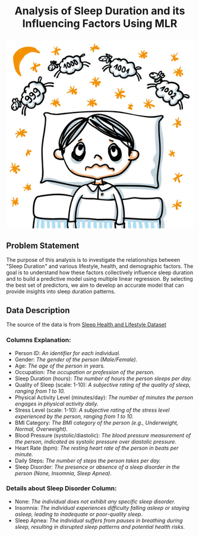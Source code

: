 # <div align="center">Analysis of Sleep Duration and its Influencing Factors Using MLR</div>
## <div align="center">![Intro](images/sleep.jpg)

## Problem Statement
The purpose of this analysis is to investigate the relationships between "Sleep Duration" and various lifestyle, health, and demographic factors. The goal is to understand how these factors collectively influence sleep duration and to build a predictive model using multiple linear regression. By selecting the best set of predictors, we aim to develop an accurate model that can provide insights into sleep duration patterns.

## Data Description
The source of the data is from [Sleep Health and Lifestyle Dataset](https://www.kaggle.com/datasets/uom190346a/sleep-health-and-lifestyle-dataset)

### **Columns Explanation:**
- Person ID: *An identifier for each individual.*
- Gender: *The gender of the person (Male/Female).*
- Age: *The age of the person in years.*
- Occupation: *The occupation or profession of the person.*
- Sleep Duration (hours): *The number of hours the person sleeps per day.*
- Quality of Sleep (scale: 1-10): *A subjective rating of the quality of sleep, ranging from 1 to 10.*
- Physical Activity Level (minutes/day): *The number of minutes the person engages in physical activity daily.*
- Stress Level (scale: 1-10): *A subjective rating of the stress level experienced by the person, ranging from 1 to 10.*
- BMI Category: *The BMI category of the person (e.g., Underweight, Normal, Overweight).*
- Blood Pressure (systolic/diastolic): *The blood pressure measurement of the person, indicated as systolic pressure over diastolic pressure.*
- Heart Rate (bpm): *The resting heart rate of the person in beats per minute.*
- Daily Steps: *The number of steps the person takes per day.*
- Sleep Disorder: *The presence or absence of a sleep disorder in the person (None, Insomnia, Sleep Apnea).*
### **Details about Sleep Disorder Column:**
- None: *The individual does not exhibit any specific sleep disorder.*
- Insomnia: *The individual experiences difficulty falling asleep or staying asleep, leading to inadequate or poor-quality sleep.*
- Sleep Apnea: *The individual suffers from pauses in breathing during sleep, resulting in disrupted sleep patterns and potential health risks.*
